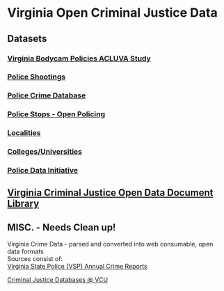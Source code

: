 Virginia Open Criminal Justice Data
========

## Datasets  
### [Virginia Bodycam Policies ACLUVA Study](https://github.com/jalbertbowden/virginia-bodycam-policies-acluva)   
### [Police Shootings](https://github.com/jalbertbowden/va-crime/tree/master/shootings)  
### [Police Crime Database](https://github.com/jalbertbowden/va-crime/tree/master/police-crime-database)  
### [Police Stops - Open Policing](https://github.com/jalbertbowden/va-crime/tree/master/police-stops)  
### [Localities](https://github.com/jalbertbowden/va-crime/tree/master/localities)  
### [Colleges/Universities](https://github.com/jalbertbowden/va-crime/tree/master/colleges-universities)  
### [Police Data Initiative](https://github.com/jalbertbowden/va-crime/tree/master/police-data-initiative)
## [Virginia Criminal Justice Open Data Document Library](lib/readme.md)  




## MISC. - Needs Clean up!
Virginia Crime Data - parsed and converted into web consumable, open data formats  
Sources consist of:   
[Virginia State Police (VSP) Annual Crime Reports](http://www.vsp.state.va.us/Crime_in_Virginia.shtm)  

[Criminal Justice Databases @ VCU](https://apps.library.vcu.edu/dblist/category/133)  
